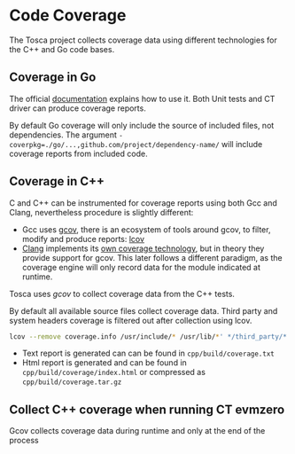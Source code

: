 # Code Coverage

The Tosca project collects coverage data using different technologies for the C++ and Go code bases. 

## Coverage in Go

The official [documentation](https://go.dev/doc/build-cover) explains how to use it.
Both Unit tests and CT driver can produce coverage reports.

By default Go coverage will only include the source of included files, not dependencies. 
The argument `-coverpkg=./go/...,github.com/project/dependency-name/` will include coverage reports from included code.

## Coverage in C++

C and C++ can be instrumented for coverage reports using both Gcc and Clang, nevertheless procedure is slightly different:
- Gcc uses [gcov](https://gcc.gnu.org/onlinedocs/gcc/Gcov.html), there is an ecosystem of tools around gcov, to filter, modify and produce reports: [lcov](https://wiki.documentfoundation.org/Development/Lcov)
- [Clang](https://clang.llvm.org/docs/SourceBasedCodeCoverage.html) implements its [own coverage technology](https://clang.llvm.org/docs/SanitizerCoverage.html), but in theory they provide support for gcov. This later follows a different paradigm, as the coverage engine will only record data for the module indicated at runtime. 

Tosca uses *gcov* to collect coverage data from the C++ tests.

By default all available source files collect coverage data. Third party and system headers coverage is filtered out after collection using lcov.
```bash
lcov --remove coverage.info /usr/include/* /usr/lib/*' */third_party/* --output-file filtered.info
```
- Text report is generated can can be found in `cpp/build/coverage.txt`
- Html report is generated and can be found in `cpp/build/coverage/index.html` or compressed as `cpp/build/coverage.tar.gz`


## Collect C++ coverage when running CT evmzero 

Gcov collects coverage data during runtime and only  at the end of the process 

